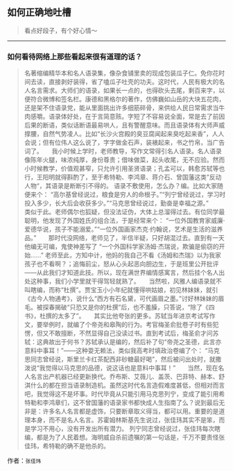 ## 如何正确地吐槽

> 看点好段子，有个好心情～


 
---

### 如何看待网络上那些看起来很有道理的话？

> 名著缩编精华本和名人语录集，像杂食铺里卖的现成包装瓜子仁。免你花时间去读，直接剥好装得，省了嗑瓜子吐壳的功夫。这时代，人民有极大的名人名言需求。大师们的语录，如果长一点的，也得砍头去尾，剩百来字，以便符合微博和签名栏。康德和黑格尔的著作，仿佛巍如山岳的大块五花肉，还是架不住语录党，能从里面挑出许多细筋碎骨，来供给人民日常需求当牛肉感嚼。语录体好处，在于言简意赅。字短了不容易说全面，常是去了前因后果的断语，类似话断语最易哄人，且有警醒意味。而且语录体有大师声威撑腰，自然气势凌人。比如“长沙火宫殿的臭豆腐闻起来臭吃起来香”，人人会说；但有位伟人这么说了，字字做金石声，装裱起来，书之竹帛，当广告词了。　　我小时候上学时，老师教导，写作文常得引名人语录。名人语录像陈年火腿，味浓纯厚，身份尊贵；借味做菜，起头收尾，无不应验。然而小时候教学，价值观甚窄，只允许引用圣贤语录；孔孟可以，韩愈苏轼等也行，王阳明就得斟酌了，至于希特勒、李鸿章、蒋介石、曾国藩这类”反动人物“，其语录是断断引不得的。
> 语录不敷使用，怎么办？编。比如大家随便来个：
> “高尔基曾经说过，粮食是穷人的命根子。”“列宁曾经说过，学习时投入多少，长大后会收获多少。”“马克思曾经说过，勤奋是幸福之源。”　　类似于此。老师偶尔也狐疑，但没法证伪，大体上总溜得过去。有位同学最聪明，他发现了外国姓氏的组合法，于是经常来个：
> “一位外国教育家威廉·爱德华说，孩子不能溺爱。”“一位外国画家杰克·约翰说，艺术是生活的滋养品。”　　那时代没网络，老师见了，半信半疑，只好胡混过去。直到有一天他编无可编，鬼使神差写了
> “一个外国科学家汤姆·杰瑞说，欺骗是偷窃的开始……”
> 老师至此，方知中计，他妈的我自己不看《汤姆和杰瑞》以为我家孩子也不看啊？；追悔前尘，怒从心头起恶向胆边生，于是班里公开批评——从此我们才知道此技。所以，现在满世界编情感寓言，然后挂个名人出处这种事，我们小学里就干得驾轻就熟了。　　当然啦，风雅人编语录就不叫瞎编，而称“杜撰”。贾宝玉小小年纪就懂得哄姑娘，初见林妹妹，就引《古今人物通考》，说什么“西方有石名黛，可代画眉之墨。”讨好林妹妹的眉毛。被探春揭破“只恐又是你的杜撰”后，也不羞臊，只答说，“除了《四书》，杜撰的太多了”。　　其实比他夸张的更多。苏轼当年进京考试写作文，要举例时，就编了个帝尧和皋陶的行为。考官梅圣俞批卷子时有些犯愣，但又不敢擅断，不然显得自己没读过书。直到考试后，梅圣俞才问苏轼：这典故出于何书？苏轼承认是编的，然后补了句“帝尧之圣德，此言亦意料中事耳！”——这种耍无赖法，类似我高考时填政治卷编了个：
> “马克思同志曾经说，斯里兰卡红茶配西非砂糖最好喝”，然后被问出处时，就撒泼说“我觉得以马克思的品德，说这话也是意料中事耳！”　　当然，现在名人名言出产机器已经更新换代。乔布斯、艾薇儿、盖茨、巴菲特、赫本、舒淇什么的都在担当语录制造机。虽然这时代名言造假难度甚低，但相对而言吧，我觉得这不是坏事。时代毕竟从只能引用马克思列宁，变成了能引用希特勒和李鸿章们，这不曾国藩的语录家书都快成人生指南了么？说到最后无非是：许多名人名言都是虚饰，只要断章取义得当，都可以用。重要的是道理本身，而不是名人名言。苏霍姆林斯基先生说过，张佳玮其实不是笨，而是学习不用心，没有开发出所有潜力。 列宁同志曾经说过，张佳玮每次瞎编，都是为了人民着想。海明威自杀前遗嘱的第一句话是，千万不要责怪张佳玮，希特勒的确不是他杀的。


作者：`张佳玮`
